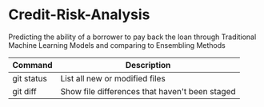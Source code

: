# Credit-Risk-Analysis
Predicting the ability of a borrower to pay back the loan through Traditional Machine Learning Models and comparing to Ensembling Methods 


| Command | Description |
| --- | --- |
| git status | List all new or modified files |
| git diff | Show file differences that haven't been staged |
